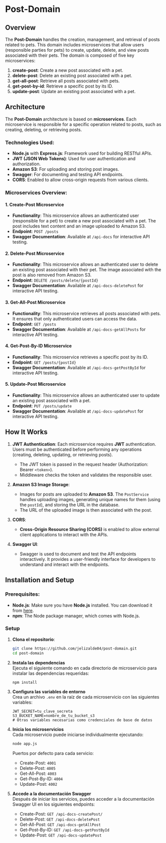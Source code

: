 # Post-Domain 

## Overview
The **Post-Domain** handles the creation, management, and retrieval of posts related to pets. This domain includes microservices that allow users (responsible parties for pets) to create, update, delete, and view posts associated with their pets. The domain is composed of five key microservices:

1. **create-post**: Create a new post associated with a pet.
2. **delete-post**: Delete an existing post associated with a pet.
3. **get-all-post**: Retrieve all posts associated with pets.
4. **get-post-by-id**: Retrieve a specific post by its ID.
5. **update-post**: Update an existing post associated with a pet.

## Architecture

The **Post-Domain** architecture is based on **microservices**. Each microservice is responsible for a specific operation related to posts, such as creating, deleting, or retrieving posts.

### Technologies Used:
- **Node.js** with **Express.js**: Framework used for building RESTful APIs.
- **JWT (JSON Web Tokens)**: Used for user authentication and authorization.
- **Amazon S3**: For uploading and storing post images.
- **Swagger**: For documenting and testing API endpoints.
- **CORS**: Enabled to allow cross-origin requests from various clients.

### Microservices Overview:

#### 1. **Create-Post Microservice**
- **Functionality**: This microservice allows an authenticated user (responsible for a pet) to create a new post associated with a pet. The post includes text content and an image uploaded to Amazon S3.
- **Endpoint**: `POST /posts`
- **Swagger Documentation**: Available at `/api-docs` for interactive API testing.
  
#### 2. **Delete-Post Microservice**
- **Functionality**: This microservice allows an authenticated user to delete an existing post associated with their pet. The image associated with the post is also removed from Amazon S3.
- **Endpoint**: `DELETE /posts/delete/{postId}`
- **Swagger Documentation**: Available at `/api-docs-deletePost` for interactive API testing.

#### 3. **Get-All-Post Microservice**
- **Functionality**: This microservice retrieves all posts associated with pets. It ensures that only authenticated users can access the data.
- **Endpoint**: `GET /posts`
- **Swagger Documentation**: Available at `/api-docs-getAllPosts` for interactive API testing.

#### 4. **Get-Post-By-ID Microservice**
- **Functionality**: This microservice retrieves a specific post by its ID.
- **Endpoint**: `GET /posts/{postId}`
- **Swagger Documentation**: Available at `/api-docs-getPostById` for interactive API testing.

#### 5. **Update-Post Microservice**
- **Functionality**: This microservice allows an authenticated user to update an existing post associated with a pet.
- **Endpoint**: `PUT /posts/update`
- **Swagger Documentation**: Available at `/api-docs-updatePost` for interactive API testing.

## How It Works

1. **JWT Authentication**:
   Each microservice requires **JWT** authentication. Users must be authenticated before performing any operations (creating, deleting, updating, or retrieving posts).
   - The JWT token is passed in the request header (Authorization: Bearer `<token>`).
   - Middleware checks the token and validates the responsible user.

2. **Amazon S3 Image Storage**:
   - Images for posts are uploaded to **Amazon S3**. The `PostService` handles uploading images, generating unique names for them (using the `postId`), and storing the URL in the database.
   - The URL of the uploaded image is then associated with the post.

3. **CORS**:
   - **Cross-Origin Resource Sharing (CORS)** is enabled to allow external client applications to interact with the APIs.

4. **Swagger UI**:
   - Swagger is used to document and test the API endpoints interactively. It provides a user-friendly interface for developers to understand and interact with the endpoints.

## Installation and Setup

### Prerequisites:
- **Node.js**: Make sure you have **Node.js** installed. You can download it from [here](https://nodejs.org/).
- **npm**: The Node package manager, which comes with Node.js.

### Setup

1. **Clona el repositorio**:
   ```bash
   git clone https://github.com/jelizalde04/post-domain.git
   cd post-domain
   ```

2. **Instala las dependencias**  
   Ejecuta el siguiente comando en cada directorio de microservicio para instalar las dependencias requeridas:
   ```bash
   npm install
   ```

3. **Configura las variables de entorno**  
   Crea un archivo `.env` en la raíz de cada microservicio con las siguientes variables:
   ```
   JWT_SECRET=tu_clave_secreta
   S3_BUCKET_NAME=nombre_de_tu_bucket_s3
   # Otras variables necesarias como credenciales de base de datos
   ```

4. **Inicia los microservicios**  
   Cada microservicio puede iniciarse individualmente ejecutando:
   ```bash
   node app.js
   ```

   Puertos por defecto para cada servicio:
   - Create-Post: `4001`
   - Delete-Post: `4005`
   - Get-All-Post: `4003`
   - Get-Post-By-ID: `4004`
   - Update-Post: `4002`

5. **Accede a la documentación Swagger**  
   Después de iniciar los servicios, puedes acceder a la documentación Swagger UI en los siguientes endpoints:
   - Create-Post: `GET /api-docs-createPost/`
   - Delete-Post: `GET /api-docs-deletePost`
   - Get-All-Post: `GET /api-docs-getAllPost`
   - Get-Post-By-ID: `GET /api-docs-getPostById`
   - Update-Post: `GET /api-docs-updatePost`